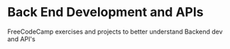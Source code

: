 # Back End Development and APIs
 FreeCodeCamp exercises and projects to better understand Backend dev and API's

